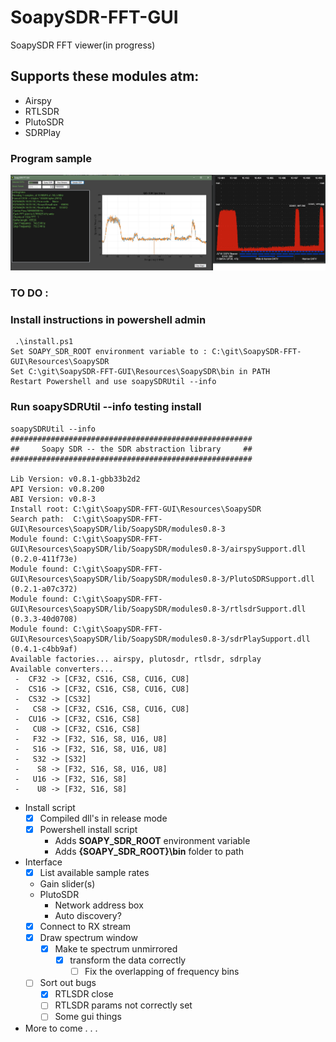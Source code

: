 # SoapySDR-FFT-GUI

SoapySDR FFT viewer(in progress)

## Supports these modules atm: 

 - Airspy
 - RTLSDR
 - PlutoSDR
 - SDRPlay 

### Program sample
![Screen](./SoapySDRFFTGUI/images/OnlineWBVSLocal.png)
### TO DO :

### Install instructions in powershell admin

```shell
 .\install.ps1
Set SOAPY_SDR_ROOT environment variable to : C:\git\SoapySDR-FFT-GUI\Resources\SoapySDR
Set C:\git\SoapySDR-FFT-GUI\Resources\SoapySDR\bin in PATH
Restart Powershell and use soapySDRUtil --info
```
### Run soapySDRUtil --info testing install
```shell
soapySDRUtil --info
######################################################
##     Soapy SDR -- the SDR abstraction library     ##
######################################################

Lib Version: v0.8.1-gbb33b2d2
API Version: v0.8.200
ABI Version: v0.8-3
Install root: C:\git\SoapySDR-FFT-GUI\Resources\SoapySDR
Search path:  C:\git\SoapySDR-FFT-GUI\Resources\SoapySDR/lib/SoapySDR/modules0.8-3
Module found: C:\git\SoapySDR-FFT-GUI\Resources\SoapySDR/lib/SoapySDR/modules0.8-3/airspySupport.dll   (0.2.0-411f73e)
Module found: C:\git\SoapySDR-FFT-GUI\Resources\SoapySDR/lib/SoapySDR/modules0.8-3/PlutoSDRSupport.dll (0.2.1-a07c372)
Module found: C:\git\SoapySDR-FFT-GUI\Resources\SoapySDR/lib/SoapySDR/modules0.8-3/rtlsdrSupport.dll   (0.3.3-40d0708)
Module found: C:\git\SoapySDR-FFT-GUI\Resources\SoapySDR/lib/SoapySDR/modules0.8-3/sdrPlaySupport.dll  (0.4.1-c4bb9af)
Available factories... airspy, plutosdr, rtlsdr, sdrplay
Available converters...
 -  CF32 -> [CF32, CS16, CS8, CU16, CU8]
 -  CS16 -> [CF32, CS16, CS8, CU16, CU8]
 -  CS32 -> [CS32]
 -   CS8 -> [CF32, CS16, CS8, CU16, CU8]
 -  CU16 -> [CF32, CS16, CS8]
 -   CU8 -> [CF32, CS16, CS8]
 -   F32 -> [F32, S16, S8, U16, U8]
 -   S16 -> [F32, S16, S8, U16, U8]
 -   S32 -> [S32]
 -    S8 -> [F32, S16, S8, U16, U8]
 -   U16 -> [F32, S16, S8]
 -    U8 -> [F32, S16, S8]
```
  - Install script
    - [x] Compiled dll's in release mode
    - [x] Powershell install script
      - Adds **SOAPY_SDR_ROOT** environment variable
      - Adds **{SOAPY_SDR_ROOT}\bin** folder to path 
  - Interface
    - [x] List available sample rates
    - Gain slider(s)
    - PlutoSDR
      - Network address box
      - Auto discovery?
    - [x] Connect to RX stream 
    - [x] Draw spectrum window 
      - [x] Make te spectrum unmirrored 
        - [x] transform the data correctly
          - [ ] Fix the overlapping of frequency bins
    - [ ] Sort out bugs
      - [x] RTLSDR close
      - [ ] RTLSDR params not correctly set
      - [ ] Some gui things
  - More to come . . .